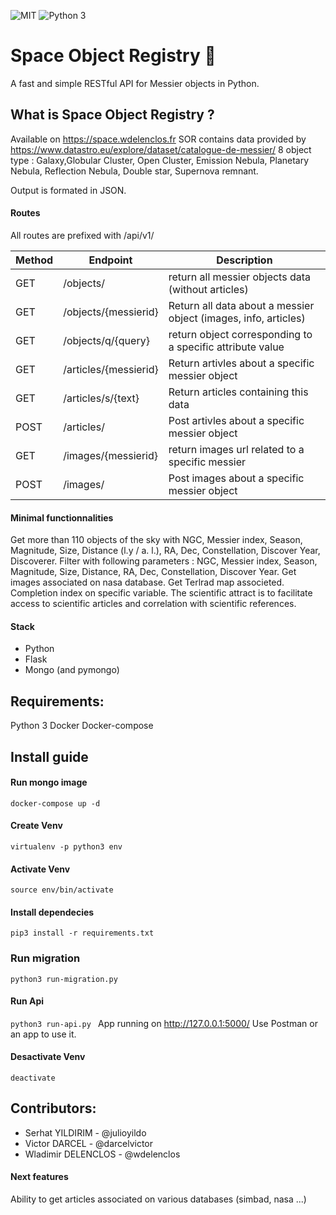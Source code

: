![MIT](https://img.shields.io/badge/license-MIT-green "Licence")
![Python 3](https://img.shields.io/badge/python-v3.7-blue "Python")


# Space Object Registry 🚀
A fast and simple RESTful API for Messier objects in Python.

## What is Space Object Registry ? 
Available on https://space.wdelenclos.fr
SOR contains data provided by https://www.datastro.eu/explore/dataset/catalogue-de-messier/ 8 object type : Galaxy,Globular Cluster, Open Cluster, Emission Nebula, Planetary Nebula, Reflection Nebula, Double star, Supernova remnant.

Output is formated in JSON.

#### Routes
All routes are prefixed with /api/v1/

| Method  | Endpoint | Description |
| ------------- | ------------- | ----------|
| GET | /objects/ |  return all messier objects data  (without articles) |
| GET | /objects/{messierid} | Return all data about a messier object (images, info, articles) |
| GET | /objects/q/{query} | return object corresponding to a specific attribute value |
| GET | /articles/{messierid} | Return artivles about a specific messier object |
| GET | /articles/s/{text} | Return articles containing this data |
| POST | /articles/ | Post artivles about a specific messier object |
| GET | /images/{messierid} | return images url related to a specific messier |
| POST | /images/ | Post images about a specific messier object |

#### Minimal functionnalities
Get more than 110 objects of the sky with NGC, Messier index, Season, Magnitude, Size, Distance (l.y / a. l.), RA, Dec, Constellation, Discover Year, Discoverer.
Filter with following parameters : NGC, Messier index, Season, Magnitude, Size, Distance, RA, Dec, Constellation, Discover Year.
Get images associated on nasa database.
Get Terlrad map associeted. 
Completion index on specific variable.
The scientific attract is to facilitate access to scientific articles and correlation with scientific references. 


#### Stack
- Python 
- Flask
- Mongo (and pymongo)

## Requirements: 
Python 3
Docker
Docker-compose


## Install guide

#### Run mongo image
`` docker-compose up -d ``

#### Create Venv
`virtualenv -p python3 env`

#### Activate Venv
`source env/bin/activate`

#### Install dependecies
`pip3 install -r requirements.txt`
 
### Run migration
`python3 run-migration.py `

#### Run Api
`python3 run-api.py `
App running on http://127.0.0.1:5000/ 
Use Postman or an app to use it.


#### Desactivate Venv
`deactivate`


## Contributors: 
- Serhat YILDIRIM - @julioyildo
- Victor DARCEL - @darcelvictor
- Wladimir DELENCLOS - @wdelenclos

#### Next features
Ability to get articles associated on various databases (simbad, nasa ...)  

